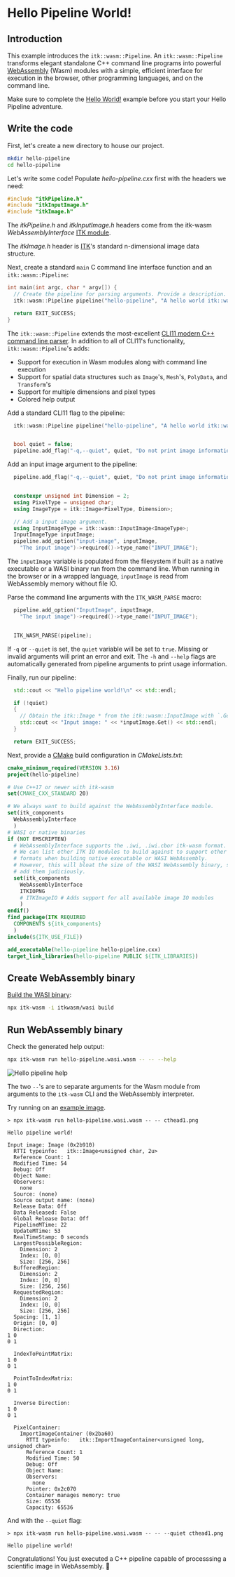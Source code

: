 # Hello Pipeline World!

## Introduction

This example introduces the `itk::wasm::Pipeline`. An `itk::wasm::Pipeline` transforms elegant standalone C++ command line programs into powerful [WebAssembly](https://webassembly.org/) (Wasm) modules with a simple, efficient interface for execution in the browser, other programming languages, and on the command line.

Make sure to complete the [Hello World!](./hello_world) example before you start your Hello Pipeline adventure.

## Write the code

First, let's create a new directory to house our project.

```sh
mkdir hello-pipeline
cd hello-pipeline
```

Let's write some code! Populate *hello-pipeline.cxx* first with the headers we need:

```cpp
#include "itkPipeline.h"
#include "itkInputImage.h"
#include "itkImage.h"
```

The *itkPipeline.h* and *itkInputImage.h* headers come from the itk-wasm *WebAssemblyInterface* [ITK module](https://www.kitware.com/advance-itk-with-modules/).

The *itkImage.h* header is [ITK](https://itk.org)'s standard n-dimensional image data structure.

Next, create a standard `main` C command line interface function and an `itk::wasm::Pipeline`:


```cpp
int main(int argc, char * argv[]) {
  // Create the pipeline for parsing arguments. Provide a description.
  itk::wasm::Pipeline pipeline("hello-pipeline", "A hello world itk::wasm::Pipeline", argc, argv);

  return EXIT_SUCCESS;
}
```

The `itk::wasm::Pipeline` extends the most-excellent [CLI11 modern C++ command line parser](https://github.com/CLIUtils/CLI11). In addition to all of CLI11's functionality, `itk::wasm::Pipeline`'s adds:

- Support for execution in Wasm modules along with command line execution
- Support for spatial data structures such as `Image`'s, `Mesh`'s, `PolyData`, and `Transform`'s
- Support for multiple dimensions and pixel types
- Colored help output

Add a standard CLI11 flag to the pipeline:

```cpp
  itk::wasm::Pipeline pipeline("hello-pipeline", "A hello world itk::wasm::Pipeline", argc, argv);


  bool quiet = false;
  pipeline.add_flag("-q,--quiet", quiet, "Do not print image information");
```

Add an input image argument to the pipeline:

```cpp
  pipeline.add_flag("-q,--quiet", quiet, "Do not print image information");


  constexpr unsigned int Dimension = 2;
  using PixelType = unsigned char;
  using ImageType = itk::Image<PixelType, Dimension>;

  // Add a input image argument.
  using InputImageType = itk::wasm::InputImage<ImageType>;
  InputImageType inputImage;
  pipeline.add_option("input-image", inputImage,
    "The input image")->required()->type_name("INPUT_IMAGE");
```

The `inputImage` variable is populated from the filesystem if built as a native executable or a WASI binary run from the command line. When running in the browser or in a wrapped language, `inputImage` is read from WebAssembly memory without file IO.

Parse the command line arguments with the `ITK_WASM_PARSE` macro:

```cpp
  pipeline.add_option("InputImage", inputImage,
    "The input image")->required()->type_name("INPUT_IMAGE");


  ITK_WASM_PARSE(pipeline);
```

If `-q` or `--quiet` is set, the `quiet` variable will be set to `true`. Missing or invalid arguments will print an error and exit. The `-h` and `--help` flags are automatically generated from pipeline arguments to print usage information.

Finally, run our pipeline:
```cpp
  std::cout << "Hello pipeline world!\n" << std::endl;

  if (!quiet)
  {
    // Obtain the itk::Image * from the itk::wasm::InputImage with `.Get()`.
    std::cout << "Input image: " << *inputImage.Get() << std::endl;
  }

  return EXIT_SUCCESS;
```

Next, provide a [CMake](https://cmake.org/) build configuration in *CMakeLists.txt*:

```cmake
cmake_minimum_required(VERSION 3.16)
project(hello-pipeline)

# Use C++17 or newer with itk-wasm
set(CMAKE_CXX_STANDARD 20)

# We always want to build against the WebAssemblyInterface module.
set(itk_components
  WebAssemblyInterface
  )
# WASI or native binaries
if (NOT EMSCRIPTEN)
  # WebAssemblyInterface supports the .iwi, .iwi.cbor itk-wasm format.
  # We can list other ITK IO modules to build against to support other
  # formats when building native executable or WASI WebAssembly.
  # However, this will bloat the size of the WASI WebAssembly binary, so
  # add them judiciously.
  set(itk_components
    WebAssemblyInterface
    ITKIOPNG
    # ITKImageIO # Adds support for all available image IO modules
    )
endif()
find_package(ITK REQUIRED
  COMPONENTS ${itk_components}
  )
include(${ITK_USE_FILE})

add_executable(hello-pipeline hello-pipeline.cxx)
target_link_libraries(hello-pipeline PUBLIC ${ITK_LIBRARIES})
```

## Create WebAssembly binary

[Build the WASI binary](./hello_world):

```sh
npx itk-wasm -i itkwasm/wasi build
```

## Run WebAssembly binary

Check the generated help output:

```sh
npx itk-wasm run hello-pipeline.wasi.wasm -- -- --help
```

![Hello pipeline help](../../static/tutorial/hello_pipeline.png)

The two `--`'s are to separate arguments for the Wasm module from arguments to the `itk-wasm` CLI and the WebAssembly interpreter.

Try running on an [example image](https://data.kitware.com/api/v1/file/63041ac8f64de9b9501e5a22/download).

```
> npx itk-wasm run hello-pipeline.wasi.wasm -- -- cthead1.png

Hello pipeline world!

Input image: Image (0x2b910)
  RTTI typeinfo:   itk::Image<unsigned char, 2u>
  Reference Count: 1
  Modified Time: 54
  Debug: Off
  Object Name:
  Observers:
    none
  Source: (none)
  Source output name: (none)
  Release Data: Off
  Data Released: False
  Global Release Data: Off
  PipelineMTime: 22
  UpdateMTime: 53
  RealTimeStamp: 0 seconds
  LargestPossibleRegion:
    Dimension: 2
    Index: [0, 0]
    Size: [256, 256]
  BufferedRegion:
    Dimension: 2
    Index: [0, 0]
    Size: [256, 256]
  RequestedRegion:
    Dimension: 2
    Index: [0, 0]
    Size: [256, 256]
  Spacing: [1, 1]
  Origin: [0, 0]
  Direction:
1 0
0 1

  IndexToPointMatrix:
1 0
0 1

  PointToIndexMatrix:
1 0
0 1

  Inverse Direction:
1 0
0 1

  PixelContainer:
    ImportImageContainer (0x2ba60)
      RTTI typeinfo:   itk::ImportImageContainer<unsigned long, unsigned char>
      Reference Count: 1
      Modified Time: 50
      Debug: Off
      Object Name:
      Observers:
        none
      Pointer: 0x2c070
      Container manages memory: true
      Size: 65536
      Capacity: 65536
```

And with the `--quiet` flag:

```
> npx itk-wasm run hello-pipeline.wasi.wasm -- -- --quiet cthead1.png

Hello pipeline world!
```

Congratulations! You just executed a C++ pipeline capable of processsing a scientific image in WebAssembly. 🎉
